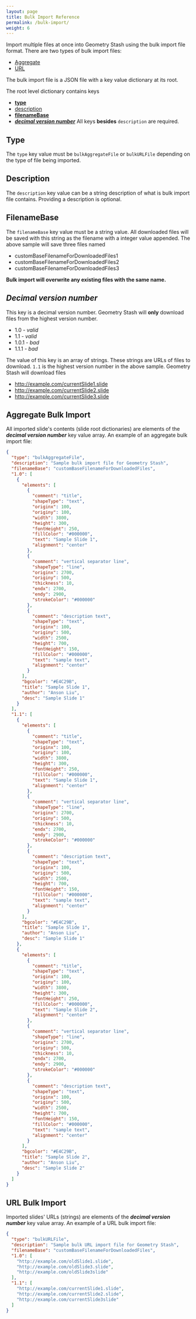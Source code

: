 ```yaml
---
layout: page
title: Bulk Import Reference
permalink: /bulk-import/
weight: 6
---
```


Import multiple files at once into Geometry Stash using the bulk import file format. There are two types of bulk import files:
  * [Aggregate](#aggregate-bulk-import)
  * [URL](#url-bulk-import)

The bulk import file is a JSON file with a key value dictionary at its root. 

The root level dictionary contains keys
  * [**type**](#type)
  * [description](#description)
  * [**filenameBase**](#filenamebase)
  * [***decimal version number***](#decimal-version-number)
All keys **besides** `description` are required.

Type
------

The `type` key value must be `bulkAggregateFile` or `bulkURLFile` depending on the type of file being imported.

Description
------

The `description` key value can be a string description of what is bulk import file contains. Providing a description is optional. 

FilenameBase
------

The `filenameBase` key value must be a string value. All downloaded files will be saved with this string as the filename with a integer value appended. The above sample will save three files named
  * customBaseFilenameForDownloadedFiles1
  * customBaseFilenameForDownloadedFiles2
  * customBaseFilenameForDownloadedFiles3

**Bulk import will overwrite any existing files with the same name.**

*Decimal version number*
------

This key is a decimal version number. Geometry Stash will **only** download files from the highest version number. 
  * 1.0 - *valid*
  * 1.1 - *valid*
  * 1.0.1 - *bad*
  * 1.1.1 - *bad*

The value of this key is an array of strings. These strings are URLs of files to download.
`1.1` is the highest version number in the above sample. Geometry Stash will download files
  * http://example.com/currentSlide1.slide
  * http://example.com/currentSlide2.slide
  * http://example.com/currentSlide3.slide


Aggregate Bulk Import
------

All imported slide's contents (slide root dictionaries) are elements of the ***decimal version number*** key value array. An example of an aggregate bulk import file:

```json
{
  "type": "bulkAggregateFile",
  "description": "Sample bulk import file for Geometry Stash",
  "filenameBase": "customBaseFilenameForDownloadedFiles",
  "1.0": [
    {
      "elements": [
        {
          "comment": "title",
          "shapeType": "text",
          "originx": 100,
          "originy": 100,
          "width": 3800,
          "height": 300,
          "fontHeight": 250,
          "fillColor": "#000000",
          "text": "Sample Slide 1",
          "alignment": "center"
        },
        {
          "comment": "vertical separator line",
          "shapeType": "line",
          "originx": 2700,
          "originy": 500,
          "thickness": 10,
          "endx": 2700,
          "endy": 2900,
          "strokeColor": "#000000"
        },
        {
          "comment": "description text",
          "shapeType": "text",
          "originx": 100,
          "originy": 500,
          "width": 2500,
          "height": 700,
          "fontHeight": 150,
          "fillColor": "#000000",
          "text": "sample text",
          "alignment": "center"
        }
      ],
      "bgcolor": "#E4C29B",
      "title": "Sample Slide 1",
      "author": "Anson Liu",
      "desc": "Sample Slide 1"
    }
  ],
  "1.1": [
    {
      "elements": [
        {
          "comment": "title",
          "shapeType": "text",
          "originx": 100,
          "originy": 100,
          "width": 3800,
          "height": 300,
          "fontHeight": 250,
          "fillColor": "#000000",
          "text": "Sample Slide 1",
          "alignment": "center"
        },
        {
          "comment": "vertical separator line",
          "shapeType": "line",
          "originx": 2700,
          "originy": 500,
          "thickness": 10,
          "endx": 2700,
          "endy": 2900,
          "strokeColor": "#000000"
        },
        {
          "comment": "description text",
          "shapeType": "text",
          "originx": 100,
          "originy": 500,
          "width": 2500,
          "height": 700,
          "fontHeight": 150,
          "fillColor": "#000000",
          "text": "sample text",
          "alignment": "center"
        }
      ],
      "bgcolor": "#E4C29B",
      "title": "Sample Slide 1",
      "author": "Anson Liu",
      "desc": "Sample Slide 1"
    },
    {
      "elements": [
        {
          "comment": "title",
          "shapeType": "text",
          "originx": 100,
          "originy": 100,
          "width": 3800,
          "height": 300,
          "fontHeight": 250,
          "fillColor": "#000000",
          "text": "Sample Slide 2",
          "alignment": "center"
        },
        {
          "comment": "vertical separator line",
          "shapeType": "line",
          "originx": 2700,
          "originy": 500,
          "thickness": 10,
          "endx": 2700,
          "endy": 2900,
          "strokeColor": "#000000"
        },
        {
          "comment": "description text",
          "shapeType": "text",
          "originx": 100,
          "originy": 500,
          "width": 2500,
          "height": 700,
          "fontHeight": 150,
          "fillColor": "#000000",
          "text": "sample text",
          "alignment": "center"
        }
      ],
      "bgcolor": "#E4C29B",
      "title": "Sample Slide 2",
      "author": "Anson Liu",
      "desc": "Sample Slide 2"
    }
  ]
}
```

URL Bulk Import
------

Imported slides' URLs (strings) are elements of the ***decimal version number*** key value array. An example of a URL bulk import file:

```json
{
  "type": "bulkURLFile",
  "description": "Sample bulk URL import file for Geometry Stash",
  "filenameBase": "customBaseFilenameForDownloadedFiles",
  "1.0": [
    "http://example.com/oldSlide1.slide",
    "http://example.com/oldSlide3.slide",
    "http://example.com/oldSlide3slide"
  ],
  "1.1": [
    "http://example.com/currentSlide1.slide",
    "http://example.com/currentSlide2.slide",
    "http://example.com/currentSlide3slide"
  ]
}
```